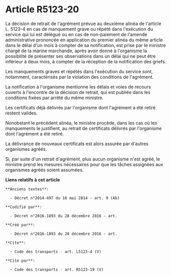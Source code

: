 # Article R5123-20

La décision de retrait de l'agrément prévue au deuxième alinéa de l'article L. 5123-4 en cas de manquement grave ou répété
dans l'exécution du service qui lui est délégué ou en cas de non-paiement de l'amende administrative prononcée en application
du premier alinéa du même article dans le délai d'un mois à compter de sa notification, est prise par le ministre chargé de
la marine marchande, après avoir donné à l'organisme la possibilité de présenter ses observations dans un délai qui ne peut
être inférieur à deux mois, à compter de la réception de la notification des griefs. 

Les manquements graves et répétés dans l'exécution du service sont, notamment, caractérisés par la violation des conditions
de l'agrément. 

La notification à l'organisme mentionne les délais et voies de recours ouverts à l'encontre de la décision de retrait, qui
est publiée dans les conditions fixées par arrêté du même ministre. 

Les certificats déjà délivrés par l'organisme dont l'agrément a été retiré restent valides. 

Nonobstant le précédent alinéa, le ministre procède, dans les cas où les manquements le justifient, au retrait de certificats
délivrés par l'organisme dont l'agrément a été retiré. 

La délivrance de nouveaux certificats est alors assurée par d'autres organismes agréés. 

Si, par suite d'un retrait d'agrément, plus aucun organisme n'est agréé, le ministre prend les mesures nécessaires pour que
les tâches assignées aux organismes agréés soient assumées.

**Liens relatifs à cet article**

	**Anciens textes**:

	  - Décret n°2014-497 du 16 mai 2014 - art. 9 (Ab)

	**Codifié par**:

	  - Décret n°2016-1893 du 28 décembre 2016 - art.

	**Créé par**:

	  - Décret n°2016-1893 du 28 décembre 2016 - art.

	**Cite**:

	  - Code des transports - art. L5123-4 (V)

	**Cité par**:

	  - Code des transports - art. R5123-19 (V)
